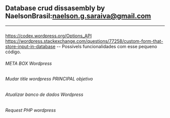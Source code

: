 ## Database crud dissasembly by NaelsonBrasil:naelson.g.saraiva@gmail.com 
---

#####
https://codex.wordpress.org/Options_API
https://wordpress.stackexchange.com/questions/77258/custom-form-that-store-input-in-database
-- Possívels funcionalidades com esse pequeno código.

###### META BOX Wordpress
###### Mudar title wordpress PRINCIPAL objetivo
###### Atualizar banco de dados Wordpress
###### Request PHP wordpress
